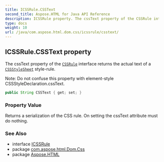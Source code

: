 ```yaml
---
title: ICSSRule.CSSText
second_title: Aspose.HTML for Java API Reference
description: ICSSRule property. The cssText property of the CSSRule interface returns the actual text of a CSSStyleSheet style-rule
type: docs
weight: 10
url: /java/com.aspose.html.dom.css/icssrule/csstext/
---
```

## ICSSRule.CSSText property

The cssText property of the [`CSSRule`](../) interface returns the actual text of a [`CSSStyleSheet`](../../icssstylesheet/) style-rule.

Note: Do not confuse this property with element-style CSSStyleDeclaration.cssText.

```java
public String CSSText { get; set; }
```

### Property Value

Returns a serialization of the CSS rule. On setting the cssText attribute must do nothing.

### See Also

* interface [ICSSRule](../)
* package [com.aspose.html.Dom.Css](../../icssrule/)
* package [Aspose.HTML](../../../)
